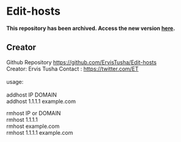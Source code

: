 # Edit-hosts

**This repository has been archived. Access the new version [here](https://github.com/ErvisTusha/hosts).**

## Creator
Github Repository https://github.com/ErvisTusha/Edit-hosts \
Creator:  Ervis Tusha   Contact : https://twitter.com/ET  \
\
usage:\
\
addhost IP DOMAIN\
addhost 1.1.1.1 example.com

rmhost IP or DOMAIN\
rmhost 1.1.1.1\
rmhost example.com\
rmhost 1.1.1.1 example.com
